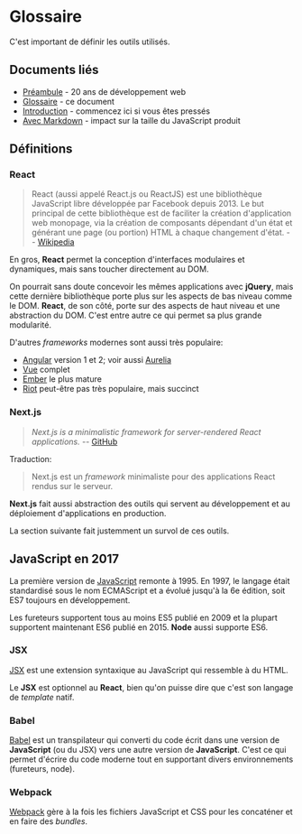 # Glossaire

C'est important de définir les outils utilisés.

## Documents liés

* [Préambule][] - 20 ans de développement web
* [Glossaire][] - ce document
* [Introduction][] - commencez ici si vous êtes pressés
* [Avec Markdown][] - impact sur la taille du JavaScript produit

## Définitions
### React
> React (aussi appelé React.js ou ReactJS) est
> une bibliothèque JavaScript libre développée par Facebook depuis 2013.
> Le but principal de cette bibliothèque est de faciliter
> la création d'application web monopage, via la création
> de composants dépendant d'un état et générant une page (ou portion) HTML
> à chaque changement d'état. -- [Wikipedia][wp:fr:React]

En gros, **React** permet la conception d'interfaces modulaires et
dynamiques, mais sans toucher directement au DOM.

On pourrait sans doute concevoir les mêmes applications avec **jQuery**,
mais cette dernière bibliothèque porte plus sur les aspects de bas
niveau comme le DOM. **React**, de son côté, porte sur des aspects de
haut niveau et une abstraction du DOM. C'est entre autre ce qui permet
sa plus grande modularité.

D'autres *frameworks* modernes sont aussi très populaire:

* [Angular][] version 1 et 2; voir aussi [Aurelia][]
* [Vue][] complet
* [Ember][] le plus mature
* [Riot][] peut-être pas très populaire, mais succinct

### Next.js
> *Next.js is a minimalistic framework for server-rendered
> React applications.* -- [GitHub][gh:next.js]

Traduction:

> Next.js est un *framework* minimaliste pour des applications React
> rendus sur le serveur.

**Next.js** fait aussi abstraction des outils qui servent
au développement et au déploiement d'applications en production.

La section suivante fait justemment un survol de ces outils.

## JavaScript en 2017
La première version de [JavaScript][] remonte à 1995. En 1997,
le langage était standardisé sous le nom ECMAScript et a évolué
jusqu'à la 6e édition, soit ES7 toujours en développement.

Les fureteurs supportent tous au moins ES5 publié en 2009 et la plupart
supportent maintenant ES6 publié en 2015. **Node** aussi supporte ES6.

### JSX
[JSX][] est une extension syntaxique au JavaScript qui ressemble à du HTML.

Le **JSX** est optionnel au **React**, bien qu'on puisse dire que c'est
son langage de *template* natif.

### Babel
[Babel][] est un transpilateur qui converti du code écrit dans une
version de **JavaScript** (ou du JSX) vers une autre
version de **JavaScript**. C'est ce qui permet d'écrire du code moderne
tout en supportant divers environnements (fureteurs, node).

### Webpack
[Webpack][] gère à la fois les fichiers JavaScript et CSS pour les
concaténer et en faire des *bundles*.

[Préambule]: <preambule.md>
[Introduction]: <intro.md>
[Avec Markdown]: <markdown.md>
[Glossaire]: <glossaire.md>
[next.js]: <https://zeit.co/blog/next2>
[React]: <https://facebook.github.io/react/>
[node.js]: <https://nodejs.org/>
[n-install]: <https://github.com/mklement0/n-install>
[wp:fr:React]: <https://fr.wikipedia.org/wiki/React_%28JavaScript%29>
[gh:next.js]: <https://github.com/zeit/next.js>
[Angular]: <https://angularjs.org/>
[Vue]: <http://vuejs.org/>
[Ember]: <https://emberjs.com/>
[Riot]: <http://riotjs.com/>
[Aurelia]: <http://aurelia.io/>
[JSX]: <https://facebook.github.io/jsx/>
[JavaScript]: <https://fr.wikipedia.org/wiki/JavaScript>
[Babel]: <http://babeljs.io/>
[Webpack]: <https://webpack.js.org/>
